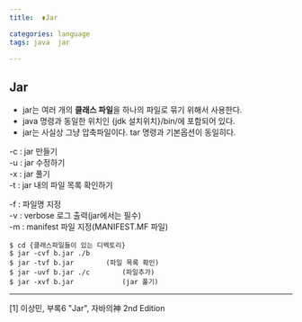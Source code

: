 ```yaml
---
title:  ⚱️Jar

categories: language 
tags: java  jar
 
---
```


  
## Jar  
- jar는 여러 개의 **클래스 파일**을 하나의 파일로 묶기 위해서 사용한다.  
- java 명령과 동일한 위치인 {jdk 설치위치}/bin/에 포함되어 있다.  
- jar는 사실상 그냥 압축파일이다. tar 명령과 기본옵션이 동일히다.  
  
-c : jar 만들기  
-u : jar 수정하기  
-x : jar 풀기  
-t : jar 내의 파일 목록 확인하기  
  
-f : 파일명 지정  
-v : verbose 로그 출력(jar에서는 필수)  
-m : manifest 파일 지정(MANIFEST.MF 파일)  
  
```  
$ cd {클래스파일들이 있는 디렉토리}  
$ jar -cvf b.jar ./b  
$ jar -tvf b.jar		(파일 목록 확인)  
$ jar -uvf b.jar ./c		(파일추가)  
$ jar -xvf b.jar			(jar 풀기)  
```  
  
- - - -  
[1] 이상민, 부록6 "Jar", 자바의神 2nd Edition  
